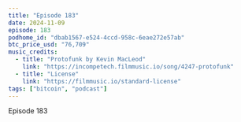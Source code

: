```yaml
---
title: "Episode 183"
date: 2024-11-09
episode: 183
podhome_id: "dbab1567-e524-4ccd-958c-6eae272e57ab"
btc_price_usd: "76,709"
music_credits:
  - title: "Protofunk by Kevin MacLeod"
    link: "https://incompetech.filmmusic.io/song/4247-protofunk"
  - title: "License"
    link: "https://filmmusic.io/standard-license"
tags: ["bitcoin", "podcast"]
---
```


Episode 183